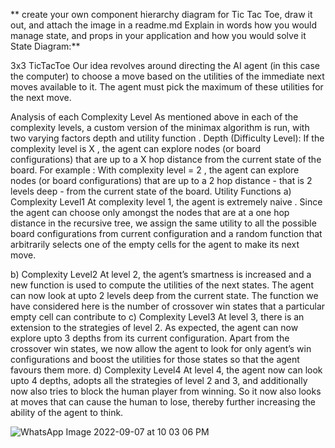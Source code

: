 ** create your own component hierarchy diagram for Tic Tac Toe, draw it out, and attach the image in a readme.md
Explain in words how you would manage state, and props in your application and how you would solve it
 State Diagram:**
 
3x3 TicTacToe
Our idea revolves around directing the AI agent (in this case the computer) to choose a move based on the utilities of the immediate next moves available to it. The agent must pick the maximum of these utilities for the next move.

 
Analysis of each Complexity Level
As mentioned above in each of the complexity levels, a custom version of the minimax algorithm is run, with two varying factors depth and utility function .
Depth (Difficulty Level): If the complexity level is X , the agent can explore nodes (or board configurations) that are up to a X hop distance from the current state of the board.
For example : With complexity level = 2 , the agent can explore nodes (or board configurations) that are up to a 2 hop distance - that is 2 levels deep - from the current state of the board.
Utility Functions
a) Complexity Level1
At complexity level 1, the agent is extremely naive . Since the agent can choose only amongst the nodes that are at a one hop distance in the recursive tree, we assign the same utility to all the possible board configurations from current configuration and a random function that arbitrarily selects one of the empty cells for the agent to make its next move.

b) Complexity Level2
At level 2, the agent’s smartness is increased and a new function is used to compute the utilities of the next states. The agent can now look at upto 2 levels deep from the current state. The function we have considered here is the number of crossover win states that a particular empty cell can contribute to
c) Complexity Level3
At level 3, there is an extension to the strategies of level 2. As expected, the agent can now explore upto 3 depths from its current configuration. Apart from the crossover win states, we now allow the agent to look for only agent’s win configurations and boost the utilities for those states so that the agent favours them more.
d) Complexity Level4
At level 4, the agent now can look upto 4 depths, adopts all the strategies of level 2 and 3, and additionally now also tries to block the human player from winning. So it now also looks at moves that can cause the human to lose, thereby further increasing the ability of the agent to think.

![WhatsApp Image 2022-09-07 at 10 03 06 PM](https://user-images.githubusercontent.com/107452937/188939730-49979984-b2e0-4df8-885a-b9d4c8ef09c6.jpeg)
